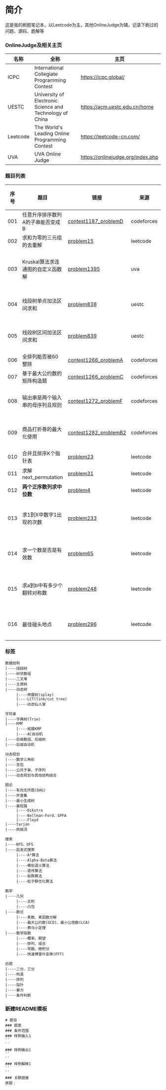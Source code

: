 
# 简介

这是我的刷题笔记本，以Leetcode为主，其他OnlineJudge为辅，记录下刷过的问题、源码、题解等

### OnlineJudge及相关主页

|名称|全称|主页|
|--|--|--|
|ICPC|International Collegiate Programming Contest|https://icpc.global/|
|UESTC|University of Electronic Science and Technology of China|https://acm.uestc.edu.cn/home|
|Leetcode|The World's Leading Online Programming Contest|https://leetcode-cn.com/|
|UVA|UVA Online Judge|https://onlinejudge.org/index.php|

### 题目列表

|序号|题目|链接|来源|大标签|小标签|
|--|--|--|--|--|--|
|001|任意升序排序数列A的子串能否变成B|[contest1187_problemD](Codeforces/contest1187_problemD_任意升序排序数列A的子串能否变成B)|codeforces|白题|排列|
|002|求和为零的三元组的去重解|[problem15](Leetcode/problem15_求和为零的三元组的去重解)|leetcode|白题|二分|
|003|Kruskal算法求连通图的自定义函数解|[problem1395](UVA/problem1395_Kruskal算法求连通图的自定义函数解)|uva|图论|最小生成树|
|004|线段树单点加法区间求和|[problem838](UESTC/problem838_线段树单点加法区间求和)|uestc|数据结构|线段树|
|005|线段树区间加法区间求和|[problem839](UESTC/problem839_线段树区间加法区间求和)|uestc|数据结构|线段树|
|006|全排列能否被60整除|[contest1266_problemA](Codeforces/contest1266_problemA_全排列能否被60整除)|codeforces|白题|排列|
|007|基于最大公约数的矩阵构造题|[contest1266_problemC](Codeforces/contest1266_problemC_基于最大公约数的矩阵构造题)|codeforces|白题|构造|
|008|输出串是两个输入串的母序列且规则|[contest1272_problemF](Codeforces/contest1272_problemF_输出串是两个输入串的母序列且规则)|codeforces|动态规划||
|009|商品打折券的最大化使用|[contest1282_problemB2](Codeforces/contest1282_problemB2_商品打折券的最大化使用)|codeforces|动态规划||
|010|合并且排序K个指针表|[problem23](Leetcode/problem23_合并且排序K个指针表)|leetcode|白题|指针|
|011|求解next_permutation|[problem31](Leetcode/problem31_求解next_permutation)|leetcode|白题|排列|
|012|**两个正序数列求中位数**|[problem4](Leetcode/problem4_两个正序数列求中位数)|leetcode|白题|二分|
|013|求1到X中数字1出现的次数|[problem233](Leetcode/problem233_求1到X中数字1出现的次数)|leetcode|动态规划|数列统计类|
|014|求一个数是否是有效数|[problem65](Leetcode/problem65_求一个数是否是有效数)|leetcode|白题|条件判断|
|015|求a到b中有多少个翻转对称数|[problem248](Leetcode/problem248_求a到b中有多少个翻转对称数)|leetcode|动态规划|数列统计类|
|016|最佳碰头地点|[problem296](Leetcode/problem296_最佳碰头地点)|leetcode|动态规划|公式推导|
 
### 标签
```
数据结构
|----线段树
|----树状数组
|----二叉堆
|----主席树
|----动态树
     |----伸展树(splay)
     |----LCT(link/cut tree)
     |----动态仙人掌

字符串
|----字典树(Trie)
|----KMP
     |----拓展KMP
     |----AC自动机
|----后缀数组、后缀树
|----后缀自动机

动态规划
|----数学三角形
|----背包
|----公共子串、子序列
|----动态规划与其他结构结合

图论
|----有向无环图(DAG)
|----并查集
|----最小生成树
|----最短路
     |----Dikstra
     |----Bellman-Ford、SPFA
     |----Floyd
|----tarjan
|----网络流

搜索
|----BFS、DFS
|----启发式搜索
     |----A*算法
     |----Alpha-Beta算法
     |----模拟退火算法
     |----遗传算法
     |----蚁群算法
     |----粒子群优化算法

数学
|----几何
     |----叉积
     |----凸包
|----数论
     |----素数、素因数分解
     |----最大公约数(GCD)、最小公倍数(LCA)
     |----费马小定理
|----数学函数
     |----概率、期望
     |----排列、组合
     |----导数、微积分
     |----快速傅里叶变换(FFT)

白题
|----二分、三分
|----构造
|----排列
|----指针
|----暴力
|----条件判断
```

### 新建README模板
```
# 题目
### 题意
### 条件范围
### 样例输入1
``
``
### 样例输出1
``
``
### 样例解释1
``
``
### 关联链接
原题：
```
